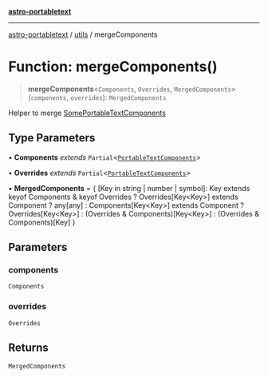 [**astro-portabletext**](../../README.md)

***

[astro-portabletext](../../README.md) / [utils](../README.md) / mergeComponents

# Function: mergeComponents()

> **mergeComponents**\<`Components`, `Overrides`, `MergedComponents`\>(`components`, `overrides`): `MergedComponents`

Helper to merge [SomePortableTextComponents](../../types/type-aliases/SomePortableTextComponents.md)

## Type Parameters

• **Components** *extends* `Partial`\<[`PortableTextComponents`](../../types/interfaces/PortableTextComponents.md)\>

• **Overrides** *extends* `Partial`\<[`PortableTextComponents`](../../types/interfaces/PortableTextComponents.md)\>

• **MergedComponents** = \{ \[Key in string \| number \| symbol\]: Key extends keyof Components & keyof Overrides ? Overrides\[Key\<Key\>\] extends Component ? any\[any\] : Components\[Key\<Key\>\] extends Component ? Overrides\[Key\<Key\>\] : (Overrides & Components)\[Key\<Key\>\] : (Overrides & Components)\[Key\] \}

## Parameters

### components

`Components`

### overrides

`Overrides`

## Returns

`MergedComponents`
